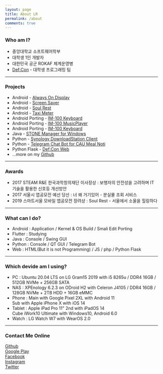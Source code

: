 ```yaml
---
layout: page
title: About LR
permalink: /about
comments: true
---
```


<div class="row justify-content-between">

<h3>Who am I?</h3>
<ul>
  <li>중앙대학교 소프트웨어학부</li>
  <li>대학생 1인 개발자</li>
  <li>대한민국 공군 ROKAF 체계운영병</li>
  <li><a href="https://defcon.or.kr" target="_sub">Def:Con</a> - 대학생 프로그래밍 팀</li>
</ul>

<hr/>

<h3>Projects</h3>
<ul>
  <li>Android - <a href="https://github.com/yymin1022/AlwaysOnDisplay" target="_sub">Always On Display</a></li>
  <li>Android - <a href="https://github.com/yymin1022/ScreenSaver" target="_sub">Screen Saver</a></li>
  <li>Android - <a href="https://github.com/yymin1022/SeoulHealing" target="_sub">Soul Rest</a></li>
  <li>Android - <a href="https://github.com/yymin1022/Taxi-Meter" target="_sub">Taxi Meter</a></li>
  <li>Android Porting - <a href="https://github.com/yymin1022/IM-100_Keyboard" target="_sub">IM-100 Keyboard</a></li>
  <li>Android Porting - <a href="https://github.com/yymin1022/IM-100_Music" target="_sub">IM-100 MusicPlayer</a></li>
  <li>Android Porting - <a href="https://github.com/yymin1022/AlwaysOnDisplay" target="_sub">IM-100 Keyboard</a></li>
  <li>Java - <a href="https://github.com/yymin1022/StoneManager_JAVA" target="_sub">STONE Manager for Windows</a></li>
  <li>Python - <a href="https://github.com/yymin1022/Synology_DownloadStation_Client" target="_sub">Synology DownloadStation Client</a></li>
  <li>Python - <a href="https://github.com/yymin1022/CAU_Meal_Bot_Telegram" target="_sub">Telegram Chat Bot for CAU Meal Noti</a></li>
  <li>Python Flask - <a href="https://github.com/yymin1022/DefCon_Server" target="_sub">Def:Con Web</a></li>
  <li>...more on my <a href="https://github.com/yymin1022" target="_sub">Github</a></li>
</ul>
<hr/>

<h3>Awards</h3>
<ul>
  <li>2017 STEAM R&E 한국과학창의재단 이사장상 : 보행자의 안전성을 고려하며 IT기술을 활용한 신호등 개선방안</li>
  <li>2017 서울시 앱공모전 예선 당선 : 너 왜 거기있어 - 분실물 조회 서비스</li>
  <li>2019 스마트서울 모바일 앱공모전 장려상 : Soul Rest - 서울에서 소울을 힐링하다</li>
</ul>
<hr/>

<h3>What can I do?</h3>
<ul>
  <li>Android : Application / Kernel & OS Build / Smali Edit Porting</li>
  <li>Flutter : Studying</li>
  <li>Java : Console / Swing GUI</li>
  <li>Python : Console / QT GUI / Telegram Bot</li>
  <li>Web : HTML(But it is not Programming) / JS / php / Python Flask</li>
</ul>
<hr/>

<h3>Which devide am I using?</h3>
<ul>
  <li>PC : Ubuntu 20.04 LTS on LG Gram15 2019 with i5 8265u / DDR4 16GB / 512GB NVMe + 256GB SATA</li>
  <li>NAS : XPEnology 6.2.3 on ODroid H2 with Celeron J4105 / DDR4 16GB / 128GB NVMe + 2TB HDD + 16GB eMMC</li>
  <li>Phone : Main with Google Pixel 2XL with Android 11<br/>
          Sub with Apple iPhone X with iOS 14</li>
  <li>Tablet : Apple iPad Pro 11" 2nd with iPadOS 14<br/>
           Cube iWork10 Ultimate with Windows10, Android 6.0</li>
  <li>Watch : LG Watch W7 with WearOS 2.0</li>
</ul>
<hr/>

<h3>Contact Me Online</h3>

<a href="https://github.com/yymin1022" targe="_sub">Github</a>
<br/>
<a href="https://github.com/yymin1022" targe="_sub">Google Play</a>
<br/>
<a href="https://github.com/yymin1022" targe="_sub">Facebook</a>
<br/>
<a href="https://github.com/yymin1022" targe="_sub">Instagram</a>
<br/>
<a href="https://github.com/yymin1022" targe="_sub">Twitter</a>

</div>